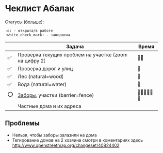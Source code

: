 # Чеклист Абалак

Статусы ([больше](http://www.webpagefx.com/tools/emoji-cheat-sheet/)):

```
:o: - открыта/в работе
:white_check_mark: - завершена
```

|        | Задача | Время |
|--------|--------|-------|
:white_check_mark: | Проверка текущих проблем на участке (zoom на цифру 2) | :tomato::tomato:
:white_check_mark: | Проверка дорог и улиц | :tomato:
:white_check_mark: | Лес (natural=wood) | :tomato:
:white_check_mark: | Вода (natural=water) | :tomato:
:o: | [Заборы](http://wiki.openstreetmap.org/wiki/RU:Key:barrier), участки (barrier=fence) | :tomato::tomato::tomato::tomato::tomato::tomato:
    | Частные дома и их адреса | 


## Проблемы

- Нельзя, чтобы заборы залазили на дома
- Тегирование домов на 2 хозяина смотри в коментариях здесь http://www.openstreetmap.org/changeset/40824402
